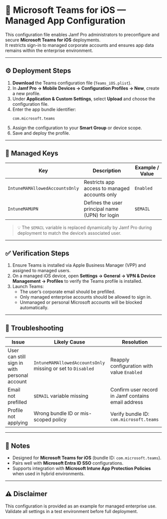# 💬 Microsoft Teams for iOS — Managed App Configuration

This configuration file enables Jamf Pro administrators to preconfigure and secure **Microsoft Teams for iOS** deployments.  
It restricts sign-in to managed corporate accounts and ensures app data remains within the enterprise environment.

---

## ⚙️ Deployment Steps

1. **Download** the Teams configuration file (`Teams_iOS.plist`).  
2. In **Jamf Pro → Mobile Devices → Configuration Profiles → New**, create a new profile.  
3. Under **Application & Custom Settings**, select **Upload** and choose the configuration file.  
4. Enter the app bundle identifier:  
   ```
   com.microsoft.teams
   ```  
5. Assign the configuration to your **Smart Group** or device scope.  
6. Save and deploy the profile.

---

## 🔑 Managed Keys

| Key | Description | Example / Value |
|-----|--------------|----------------|
| `IntuneMAMAllowedAccountsOnly` | Restricts app access to managed accounts only | `Enabled` |
| `IntuneMAMUPN` | Defines the user principal name (UPN) for login | `$EMAIL` |

> 💡 The `$EMAIL` variable is replaced dynamically by Jamf Pro during deployment to match the device’s associated user.

---

## ✅ Verification Steps

1. Ensure Teams is installed via Apple Business Manager (VPP) and assigned to managed users.  
2. On a managed iOS device, open **Settings → General → VPN & Device Management → Profiles** to verify the Teams profile is installed.  
3. Launch Teams:  
   - The user’s corporate email should be prefilled.  
   - Only managed enterprise accounts should be allowed to sign in.  
   - Unmanaged or personal Microsoft accounts will be blocked automatically.  

---

## 🧰 Troubleshooting

| Issue | Likely Cause | Resolution |
|--------|--------------|------------|
| User can still sign in with personal account | `IntuneMAMAllowedAccountsOnly` missing or set to `Disabled` | Reapply configuration with value `Enabled` |
| Email not prefilled | `$EMAIL` variable missing | Confirm user record in Jamf contains email address |
| Profile not applying | Wrong bundle ID or mis-scoped policy | Verify bundle ID: `com.microsoft.teams` |

---

## 🧾 Notes
- Designed for **Microsoft Teams for iOS** (bundle ID: `com.microsoft.teams`).  
- Pairs well with **Microsoft Entra ID SSO** configurations.  
- Supports integration with **Microsoft Intune App Protection Policies** when used in hybrid environments.  

---

## ⚠️ Disclaimer
This configuration is provided as an example for managed enterprise use. Validate all settings in a test environment before full deployment.
